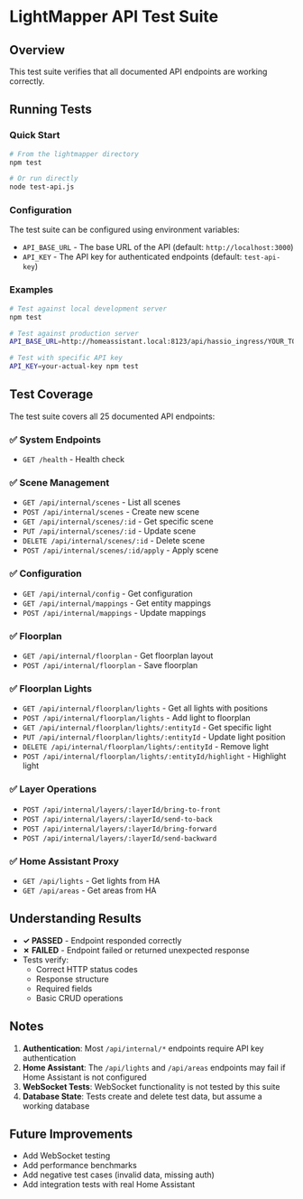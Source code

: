 # LightMapper API Test Suite

## Overview
This test suite verifies that all documented API endpoints are working correctly.

## Running Tests

### Quick Start
```bash
# From the lightmapper directory
npm test

# Or run directly
node test-api.js
```

### Configuration
The test suite can be configured using environment variables:

- `API_BASE_URL` - The base URL of the API (default: `http://localhost:3000`)
- `API_KEY` - The API key for authenticated endpoints (default: `test-api-key`)

### Examples
```bash
# Test against local development server
npm test

# Test against production server
API_BASE_URL=http://homeassistant.local:8123/api/hassio_ingress/YOUR_TOKEN npm test

# Test with specific API key
API_KEY=your-actual-key npm test
```

## Test Coverage

The test suite covers all 25 documented API endpoints:

### ✅ System Endpoints
- `GET /health` - Health check

### ✅ Scene Management
- `GET /api/internal/scenes` - List all scenes
- `POST /api/internal/scenes` - Create new scene
- `GET /api/internal/scenes/:id` - Get specific scene
- `PUT /api/internal/scenes/:id` - Update scene
- `DELETE /api/internal/scenes/:id` - Delete scene
- `POST /api/internal/scenes/:id/apply` - Apply scene

### ✅ Configuration
- `GET /api/internal/config` - Get configuration
- `GET /api/internal/mappings` - Get entity mappings
- `POST /api/internal/mappings` - Update mappings

### ✅ Floorplan
- `GET /api/internal/floorplan` - Get floorplan layout
- `POST /api/internal/floorplan` - Save floorplan

### ✅ Floorplan Lights
- `GET /api/internal/floorplan/lights` - Get all lights with positions
- `POST /api/internal/floorplan/lights` - Add light to floorplan
- `GET /api/internal/floorplan/lights/:entityId` - Get specific light
- `PUT /api/internal/floorplan/lights/:entityId` - Update light position
- `DELETE /api/internal/floorplan/lights/:entityId` - Remove light
- `POST /api/internal/floorplan/lights/:entityId/highlight` - Highlight light

### ✅ Layer Operations
- `POST /api/internal/layers/:layerId/bring-to-front`
- `POST /api/internal/layers/:layerId/send-to-back`
- `POST /api/internal/layers/:layerId/bring-forward`
- `POST /api/internal/layers/:layerId/send-backward`

### ✅ Home Assistant Proxy
- `GET /api/lights` - Get lights from HA
- `GET /api/areas` - Get areas from HA

## Understanding Results

- **✓ PASSED** - Endpoint responded correctly
- **✗ FAILED** - Endpoint failed or returned unexpected response
- Tests verify:
  - Correct HTTP status codes
  - Response structure
  - Required fields
  - Basic CRUD operations

## Notes

1. **Authentication**: Most `/api/internal/*` endpoints require API key authentication
2. **Home Assistant**: The `/api/lights` and `/api/areas` endpoints may fail if Home Assistant is not configured
3. **WebSocket Tests**: WebSocket functionality is not tested by this suite
4. **Database State**: Tests create and delete test data, but assume a working database

## Future Improvements

- Add WebSocket testing
- Add performance benchmarks
- Add negative test cases (invalid data, missing auth)
- Add integration tests with real Home Assistant
